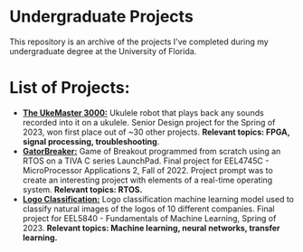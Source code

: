 # Undergraduate Projects
This repository is an archive of the projects I've completed during my undergraduate degree at the University of Florida.

# List of Projects:
- **[The UkeMaster 3000:](https://github.com/NikodemGazda/Projects/blob/main/The%20UkeMaster%203000/README.md)**
Ukulele robot that plays back any sounds recorded into it on a ukulele. Senior Design project for the Spring of 2023, won first place out of ~30 other projects. **Relevant topics: FPGA, signal processing, troubleshooting**.
- **[GatorBreaker:](https://github.com/NikodemGazda/Projects/tree/main/GatorBreaker)**
Game of Breakout programmed from scratch using an RTOS on a TIVA C series LaunchPad. Final project for EEL4745C - MicroProcessor Applications 2, Fall of 2022. Project prompt was to create an interesting project with elements of a real-time operating system. **Relevant topics: RTOS.**
- **[Logo Classification:](https://github.com/NikodemGazda/Projects/tree/main/Logo%20Classification%20-%20Machine%20Learning)**
Logo classification machine learning model used to classify natural images of the logos of 10 different companies. Final project for EEL5840 - Fundamentals of Machine Learning, Spring of 2023. **Relevant topics: Machine learning, neural networks, transfer learning.**

